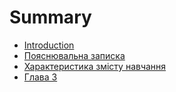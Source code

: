 # Summary

* [Introduction](README.md)
* [Пояснювальна записка](chapter1.md)
* [Характеристика змісту навчання](chapter2.md)
* [Глава 3](chapter3.md)

